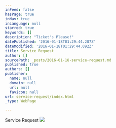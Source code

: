 ```yaml
---
inFeed: false
hasPage: true
inNav: true
inLanguage: null
starred: true
keywords: []
description: "Ticket's Please!"
datePublished: '2016-01-18T01:29:44.287Z'
dateModified: '2016-01-18T01:29:44.092Z'
title: Service Request
author: []
sourcePath: _posts/2016-01-18-service-request.md
published: true
authors: []
publisher:
  name: null
  domain: null
  url: null
  favicon: null
url: service-request/index.html
_type: WebPage

---
```

Service Request
![](https://s3-us-west-2.amazonaws.com/the-grid-img/p/814210f9f231ccedd04bfd535bbe99b299c4ec72.png)